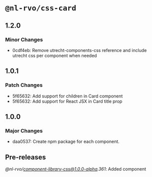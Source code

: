 # `@nl-rvo/css-card`

## 1.2.0

### Minor Changes

- 0cdf4eb: Remove utrecht-components-css reference and include utrecht css per component when needed

## 1.0.1

### Patch Changes

- 5f65632: Add support for children in Card component
- 5f65632: Add support for React JSX in Card title prop

## 1.0.0

### Major Changes

- daa0537: Create npm package for each component.

## Pre-releases

_@nl-rvo/component-library-css@1.0.0-alpha.361_:
Added component
